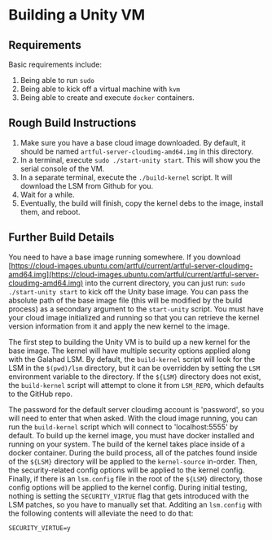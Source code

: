Building a Unity VM
====================

Requirements
------------

Basic requirements include:
1. Being able to run `sudo`
2. Being able to kick off a virtual machine with `kvm`
3. Being able to create and execute `docker` containers.

Rough Build Instructions
------------------------

1. Make sure you have a base cloud image downloaded. By default, it should be named `artful-server-cloudimg-amd64.img` in this directory.
2. In a terminal, execute `sudo ./start-unity start`. This will show you the serial console of the VM.
3. In a separate terminal, execute the `./build-kernel` script. It will download the LSM from Github for you.
4. Wait for a while.
5. Eventually, the build will finish, copy the kernel debs to the image, install them, and reboot.

Further Build Details
---------------------

You need to have a base image running somewhere. If you download [https://cloud-images.ubuntu.com/artful/current/artful-server-cloudimg-amd64.img](https://cloud-images.ubuntu.com/artful/current/artful-server-cloudimg-amd64.img) into the current directory, you can just run:
`sudo ./start-unity start` to kick off the Unity base image.
You can pass the absolute path of the base image file (this will be modified by the build process) as a secondary argument to the `start-unity` script.
You must have your cloud image initialized and running so that you can retrieve the kernel version information from it and apply the new kernel to the image.

The first step to building the Unity VM is to build up a new kernel for the base image.
The kernel will have multiple security options applied along with the Galahad LSM.
By default, the `build-kernel` script will look for the LSM in the `$(pwd)/lsm` directory, but it can be overridden by setting the `LSM` environment variable to the directory.
If the `${LSM}` directory does not exist, the `build-kernel` script will attempt to clone it from `LSM_REPO`, which defaults to the GitHub repo.

The password for the default server cloudimg account is 'password', so you will need to enter that when asked.
With the cloud image running, you can run the `build-kernel` script which will connect to 'localhost:5555' by default.
To build up the kernel image, you must have docker installed and running on your system.
The build of the kernel takes place inside of a docker container.
During the build process, all of the patches found inside of the `${LSM}` directory will be applied to the `kernel-source` in-order.
Then, the security-related config options will be applied to the kernel config.
Finally, if there is an `lsm.config` file in the root of the `${LSM}` directory, those config options will be applied to the kernel config.
During initial testing, nothing is setting the `SECURITY_VIRTUE` flag that gets introduced with the LSM patches, so you have to manually set that.
Additing an `lsm.config` with the following contents will alleviate the need to do that:
```
SECURITY_VIRTUE=y
```
